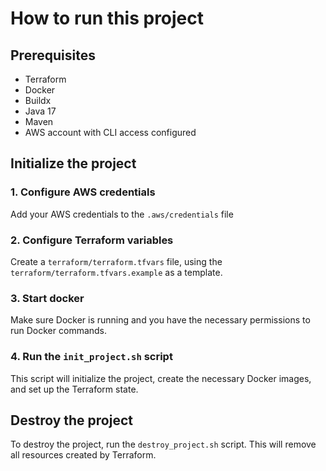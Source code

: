 # How to run this project

## Prerequisites

- Terraform
- Docker
- Buildx
- Java 17
- Maven
- AWS account with CLI access configured

## Initialize the project

### 1. Configure AWS credentials

Add your AWS credentials to the `.aws/credentials` file

### 2. Configure Terraform variables

Create a `terraform/terraform.tfvars` file, using the `terraform/terraform.tfvars.example` as a template.

### 3. Start docker

Make sure Docker is running and you have the necessary permissions to run Docker commands.

### 4. Run the `init_project.sh` script

This script will initialize the project, create the necessary Docker images, and set up the Terraform state.

## Destroy the project

To destroy the project, run the `destroy_project.sh` script. This will remove all resources created by Terraform.
